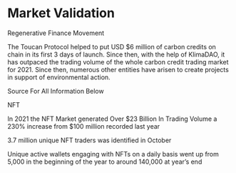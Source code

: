 # Market Validation

Regenerative Finance Movement

The Toucan Protocol helped to put USD $6 million of carbon credits on chain in its first 3 days of launch. Since then, with the help of KlimaDAO, it has outpaced the trading volume of the whole carbon credit trading market for 2021. Since then, numerous other entities have arisen to create projects in support of environmental action.&#x20;

Source For All Information Below

NFT

&#x20;

In 2021 the NFT Market generated Over $23 Billion In Trading Volume a 230% increase from $100 million recorded last year

3.7 million unique NFT traders was identified in October

&#x20;

Unique active wallets engaging with NFTs on a daily basis went up from 5,000 in the beginning of the year to around 140,000 at year’s end
